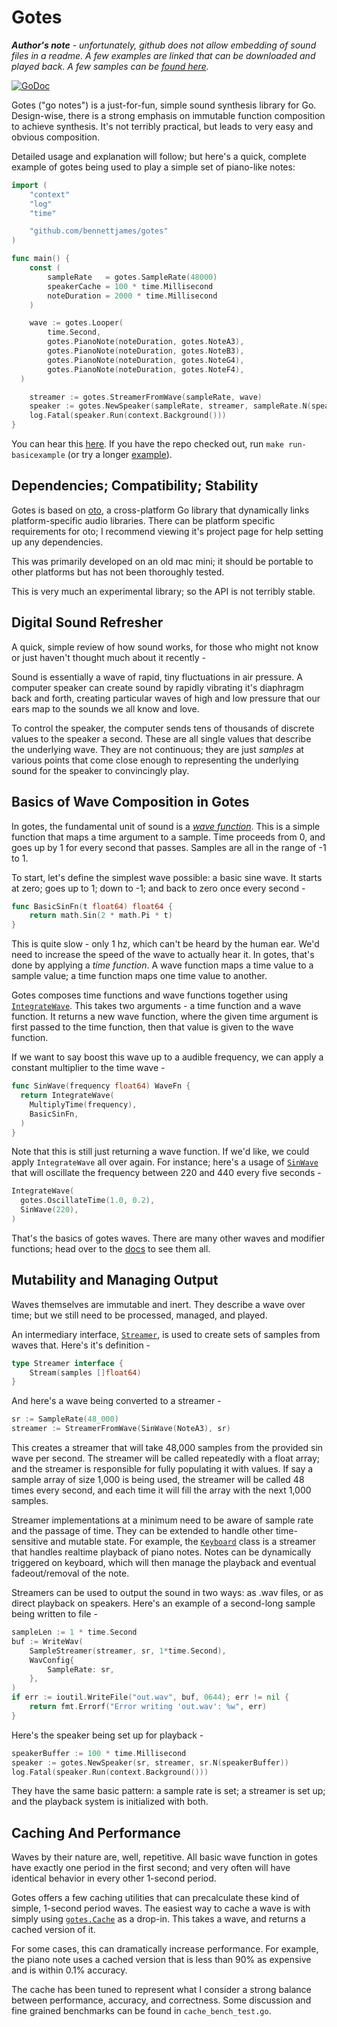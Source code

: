 # Gotes

_**Author's note** - unfortunately, github does not allow embedding of sound
files in a readme. A few examples are linked that can be downloaded and played
back. A few samples can be [found here][wav-page]._

[![GoDoc](https://godoc.org/github.com/BennettJames/gotes?status.svg)](https://godoc.org/github.com/BennettJames/gotes)

Gotes ("go notes") is a just-for-fun, simple sound synthesis library for Go.
Design-wise, there is a strong emphasis on immutable function composition to
achieve synthesis. It's not terribly practical, but leads to very easy and
obvious composition.

Detailed usage and explanation will follow; but here's a quick, complete example
of gotes being used to play a simple set of piano-like notes:

```go
import (
	"context"
	"log"
	"time"

	"github.com/bennettjames/gotes"
)

func main() {
	const (
		sampleRate   = gotes.SampleRate(48000)
		speakerCache = 100 * time.Millisecond
		noteDuration = 2000 * time.Millisecond
	)

	wave := gotes.Looper(
		time.Second,
		gotes.PianoNote(noteDuration, gotes.NoteA3),
		gotes.PianoNote(noteDuration, gotes.NoteB3),
		gotes.PianoNote(noteDuration, gotes.NoteG4),
		gotes.PianoNote(noteDuration, gotes.NoteF4),
  )

	streamer := gotes.StreamerFromWave(sampleRate, wave)
	speaker := gotes.NewSpeaker(sampleRate, streamer, sampleRate.N(speakerCache))
	log.Fatal(speaker.Run(context.Background()))
}
```

You can hear this [here][basic-example]. If you have the repo checked out, run
`make run-basicexample` (or try a longer [example][twinkle]).


## Dependencies; Compatibility; Stability

Gotes is based on [oto][oto], a cross-platform Go library that dynamically links
platform-specific audio libraries. There can be platform specific requirements
for oto; I recommend viewing it's project page for help setting up any
dependencies.

This was primarily developed on an old mac mini; it should be portable to other
platforms but has not been thoroughly tested.

This is very much an experimental library; so the API is not terribly stable.

## Digital Sound Refresher

A quick, simple review of how sound works, for those who might not know or just
haven't thought much about it recently -

Sound is essentially a wave of rapid, tiny fluctuations in air pressure. A
computer speaker can create sound by rapidly vibrating it's diaphragm back and
forth, creating particular waves of high and low pressure that our ears map to
the sounds we all know and love.

To control the speaker, the computer sends tens of thousands of discrete values
to the speaker a second. These are all single values that describe the
underlying wave. They are not continuous; they are just *samples* at various
points that come close enough to representing the underlying sound for the
speaker to convincingly play.

## Basics of Wave Composition in Gotes

In gotes, the fundamental unit of sound is a [_wave function_][wave-fn]. This is
a simple function that maps a time argument to a sample. Time proceeds from 0,
and goes up by 1 for every second that passes. Samples are all in the range of
-1 to 1.

To start, let's define the simplest wave possible: a basic sine wave. It starts
at zero; goes up to 1; down to -1; and back to zero once every second -

```go
func BasicSinFn(t float64) float64 {
	return math.Sin(2 * math.Pi * t)
}
```

This is quite slow - only 1 hz, which can't be heard by the human ear. We'd need
to increase the speed of the wave to actually hear it. In gotes, that's done by
applying a _time function_. A wave function maps a time value to a sample value;
a time function maps one time value to another.

Gotes composes time functions and wave functions together using
[`IntegrateWave`][integrate-wave]. This takes two arguments - a time function
and a wave function. It returns a new wave function, where the given time
argument is first passed to the time function, then that value is given to the
wave function.

If we want to say boost this wave up to a audible frequency, we can apply a
constant multiplier to the time wave -


```go
func SinWave(frequency float64) WaveFn {
  return IntegrateWave(
    MultiplyTime(frequency),
    BasicSinFn,
  )
}
```

Note that this is still just returning a wave function. If we'd like, we could
apply `IntegrateWave` all over again. For instance; here's a usage of
[`SinWave`][sin-wave] that will oscillate the frequency between 220 and 440
every five seconds -

```go
IntegrateWave(
  gotes.OscillateTime(1.0, 0.2),
  SinWave(220),
)
```

That's the basics of gotes waves. There are many other waves and
modifier functions; head over to the [docs][docs] to see them all.


## Mutability and Managing Output

Waves themselves are immutable and inert. They describe a wave over time; but we
still need to be processed, managed, and played.

An intermediary interface, [`Streamer`][streamer], is used to create sets of
samples from waves that. Here's it's definition -

```go
type Streamer interface {
	Stream(samples []float64)
}
```

And here's a wave being converted to a streamer -

```go
sr := SampleRate(48_000)
streamer := StreamerFromWave(SinWave(NoteA3), sr)
```

This creates a streamer that will take 48,000 samples from the provided sin wave
per second. The streamer will be called repeatedly with a float array; and the
streamer is responsible for fully populating it with values. If say a sample
array of size 1,000 is being used, the streamer will be called 48 times every
second, and each time it will fill the array with the next 1,000 samples.

Streamer implementations at a minimum need to be aware of sample rate and the
passage of time. They can be extended to handle other time-sensitive and mutable
state. For example, the [`Keyboard`][keyboard] class is a streamer that handles
realtime playback of piano notes. Notes can be dynamically triggered on
keyboard, which will then manage the playback and eventual fadeout/removal of
the note.

Streamers can be used to output the sound in two ways: as .wav files, or as
direct playback on speakers. Here's an example of a second-long sample being
written to file -

```go
sampleLen := 1 * time.Second
buf := WriteWav(
	SampleStreamer(streamer, sr, 1*time.Second),
	WavConfig{
		SampleRate: sr,
	},
)
if err := ioutil.WriteFile("out.wav", buf, 0644); err != nil {
	return fmt.Errorf("Error writing 'out.wav': %w", err)
}
```

Here's the speaker being set up for playback -

```go
speakerBuffer := 100 * time.Millisecond
speaker := gotes.NewSpeaker(sr, streamer, sr.N(speakerBuffer))
log.Fatal(speaker.Run(context.Background()))
```

They have the same basic pattern: a sample rate is set; a streamer is set up;
and the playback system is initialized with both.


## Caching And Performance

Waves by their nature are, well, repetitive. All basic wave function in gotes
have exactly one period in the first second; and very often will have identical
behavior in every other 1-second period.

Gotes offers a few caching utilities that can precalculate these kind of simple,
1-second period waves. The easiest way to cache a wave is with simply using
[`gotes.Cache`][cache] as a drop-in. This takes a wave, and returns a cached version of
it.

For some cases, this can dramatically increase performance. For example, the
piano note uses a cached version that is less than 90% as expensive and is
within 0.1% accuracy.

The cache has been tuned to represent what I consider a strong balance between
performance, accuracy, and correctness. Some discussion and fine grained
benchmarks can be found in `cache_bench_test.go`.


[oto]:https://github.com/hajimehoshi/oto
[docs]:https://godoc.org/github.com/BennettJames/gotes
[wav-page]:https://bennettjames.github.io/gotes/index.html
[basic-example]:https://bennettjames.github.io/gotes/basic-example.html
[twinkle]:https://bennettjames.github.io/gotes/twinkle.html
[cache]:https://godoc.org/github.com/BennettJames/gotes#Cache
[streamer]:https://godoc.org/github.com/BennettJames/gotes#Streamer
[integrate-wave]:https://godoc.org/github.com/BennettJames/gotes#IntegrateWave
[sin-wave]:https://godoc.org/github.com/BennettJames/gotes#SinWave
[wave-fn]:https://godoc.org/github.com/BennettJames/gotes#WaveFn
[keyboard]:https://godoc.org/github.com/BennettJames/gotes#Keyboard
